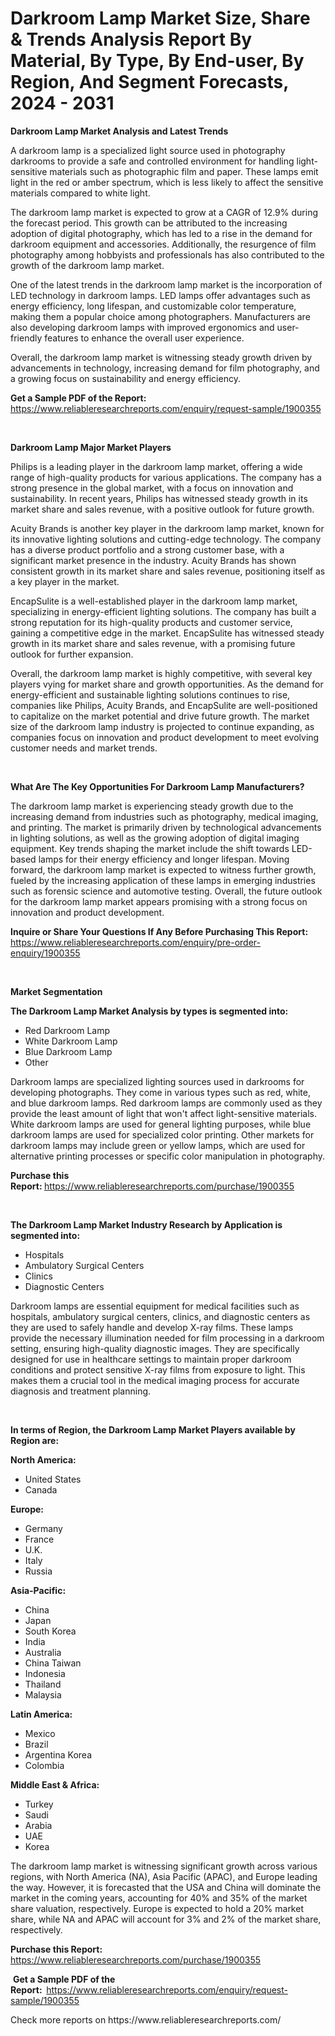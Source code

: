 <p><h1>Darkroom Lamp Market Size, Share & Trends Analysis Report By Material, By Type, By End-user, By Region, And Segment Forecasts, 2024 - 2031</h1></p><p><strong>Darkroom Lamp Market Analysis and Latest Trends</strong></p>
<p><p>A darkroom lamp is a specialized light source used in photography darkrooms to provide a safe and controlled environment for handling light-sensitive materials such as photographic film and paper. These lamps emit light in the red or amber spectrum, which is less likely to affect the sensitive materials compared to white light.</p><p>The darkroom lamp market is expected to grow at a CAGR of 12.9% during the forecast period. This growth can be attributed to the increasing adoption of digital photography, which has led to a rise in the demand for darkroom equipment and accessories. Additionally, the resurgence of film photography among hobbyists and professionals has also contributed to the growth of the darkroom lamp market.</p><p>One of the latest trends in the darkroom lamp market is the incorporation of LED technology in darkroom lamps. LED lamps offer advantages such as energy efficiency, long lifespan, and customizable color temperature, making them a popular choice among photographers. Manufacturers are also developing darkroom lamps with improved ergonomics and user-friendly features to enhance the overall user experience.</p><p>Overall, the darkroom lamp market is witnessing steady growth driven by advancements in technology, increasing demand for film photography, and a growing focus on sustainability and energy efficiency.</p></p>
<p><strong>Get a Sample PDF of the Report:&nbsp;</strong> <a href="https://www.reliableresearchreports.com/enquiry/request-sample/1900355">https://www.reliableresearchreports.com/enquiry/request-sample/1900355</a></p>
<p>&nbsp;</p>
<p><strong>Darkroom Lamp Major Market Players</strong></p>
<p><p>Philips is a leading player in the darkroom lamp market, offering a wide range of high-quality products for various applications. The company has a strong presence in the global market, with a focus on innovation and sustainability. In recent years, Philips has witnessed steady growth in its market share and sales revenue, with a positive outlook for future growth.</p><p>Acuity Brands is another key player in the darkroom lamp market, known for its innovative lighting solutions and cutting-edge technology. The company has a diverse product portfolio and a strong customer base, with a significant market presence in the industry. Acuity Brands has shown consistent growth in its market share and sales revenue, positioning itself as a key player in the market.</p><p>EncapSulite is a well-established player in the darkroom lamp market, specializing in energy-efficient lighting solutions. The company has built a strong reputation for its high-quality products and customer service, gaining a competitive edge in the market. EncapSulite has witnessed steady growth in its market share and sales revenue, with a promising future outlook for further expansion.</p><p>Overall, the darkroom lamp market is highly competitive, with several key players vying for market share and growth opportunities. As the demand for energy-efficient and sustainable lighting solutions continues to rise, companies like Philips, Acuity Brands, and EncapSulite are well-positioned to capitalize on the market potential and drive future growth. The market size of the darkroom lamp industry is projected to continue expanding, as companies focus on innovation and product development to meet evolving customer needs and market trends.</p></p>
<p>&nbsp;</p>
<p><strong>What Are The Key Opportunities For Darkroom Lamp Manufacturers?</strong></p>
<p><p>The darkroom lamp market is experiencing steady growth due to the increasing demand from industries such as photography, medical imaging, and printing. The market is primarily driven by technological advancements in lighting solutions, as well as the growing adoption of digital imaging equipment. Key trends shaping the market include the shift towards LED-based lamps for their energy efficiency and longer lifespan. Moving forward, the darkroom lamp market is expected to witness further growth, fueled by the increasing application of these lamps in emerging industries such as forensic science and automotive testing. Overall, the future outlook for the darkroom lamp market appears promising with a strong focus on innovation and product development.</p></p>
<p><strong>Inquire or Share Your Questions If Any Before Purchasing This Report:</strong> <a href="https://www.reliableresearchreports.com/enquiry/pre-order-enquiry/1900355">https://www.reliableresearchreports.com/enquiry/pre-order-enquiry/1900355</a></p>
<p>&nbsp;</p>
<p><strong>Market Segmentation</strong></p>
<p><strong>The Darkroom Lamp Market Analysis by types is segmented into:</strong></p>
<p><ul><li>Red Darkroom Lamp</li><li>White Darkroom Lamp</li><li>Blue Darkroom Lamp</li><li>Other</li></ul></p>
<p><p>Darkroom lamps are specialized lighting sources used in darkrooms for developing photographs. They come in various types such as red, white, and blue darkroom lamps. Red darkroom lamps are commonly used as they provide the least amount of light that won't affect light-sensitive materials. White darkroom lamps are used for general lighting purposes, while blue darkroom lamps are used for specialized color printing. Other markets for darkroom lamps may include green or yellow lamps, which are used for alternative printing processes or specific color manipulation in photography.</p></p>
<p><strong>Purchase this Report:&nbsp;</strong><a href="https://www.reliableresearchreports.com/purchase/1900355">https://www.reliableresearchreports.com/purchase/1900355</a></p>
<p>&nbsp;</p>
<p><strong>The Darkroom Lamp Market Industry Research by Application is segmented into:</strong></p>
<p><ul><li>Hospitals</li><li>Ambulatory Surgical Centers</li><li>Clinics</li><li>Diagnostic Centers</li></ul></p>
<p><p>Darkroom lamps are essential equipment for medical facilities such as hospitals, ambulatory surgical centers, clinics, and diagnostic centers as they are used to safely handle and develop X-ray films. These lamps provide the necessary illumination needed for film processing in a darkroom setting, ensuring high-quality diagnostic images. They are specifically designed for use in healthcare settings to maintain proper darkroom conditions and protect sensitive X-ray films from exposure to light. This makes them a crucial tool in the medical imaging process for accurate diagnosis and treatment planning.</p></p>
<p>&nbsp;</p>
<p><strong>In terms of Region, the Darkroom Lamp Market Players available by Region are:</strong></p>
<p>
    <p> <strong> North America: </strong>
        <ul>
            <li>United States</li>
            <li>Canada</li>
        </ul>
        </p> 
    <p> <strong> Europe: </strong>
        <ul>
            <li>Germany</li>
            <li>France</li>
            <li>U.K.</li>
            <li>Italy</li>
            <li>Russia</li>
        </ul>
        </p> 
    <p> <strong> Asia-Pacific: </strong>
        <ul>
            <li>China</li>
            <li>Japan</li>
            <li>South Korea</li>
            <li>India</li>
            <li>Australia</li>
            <li>China Taiwan</li>
            <li>Indonesia</li>
            <li>Thailand</li>
            <li>Malaysia</li>
        </ul>
        </p> 
    <p> <strong> Latin America: </strong>
        <ul>
            <li>Mexico</li>
            <li>Brazil</li>
            <li>Argentina Korea</li>
            <li>Colombia</li>
        </ul>
        </p> 
    <p> <strong> Middle East & Africa: </strong>
        <ul>
            <li>Turkey</li>
            <li>Saudi</li>
            <li>Arabia</li>
            <li>UAE</li>
            <li>Korea</li>
        </ul>
    </p>
    </p>
<p><p>The darkroom lamp market is witnessing significant growth across various regions, with North America (NA), Asia Pacific (APAC), and Europe leading the way. However, it is forecasted that the USA and China will dominate the market in the coming years, accounting for 40% and 35% of the market share valuation, respectively. Europe is expected to hold a 20% market share, while NA and APAC will account for 3% and 2% of the market share, respectively.</p></p>
<p><strong>Purchase this Report: </strong><a href="https://www.reliableresearchreports.com/purchase/1900355">https://www.reliableresearchreports.com/purchase/1900355</a></p>
<p>&nbsp;<strong>Get a Sample PDF of the Report:&nbsp;&nbsp;</strong><a href="https://www.reliableresearchreports.com/enquiry/request-sample/1900355">https://www.reliableresearchreports.com/enquiry/request-sample/1900355</a></p>
<p><strong></strong></p>
<p>Check more reports on https://www.reliableresearchreports.com/</p>